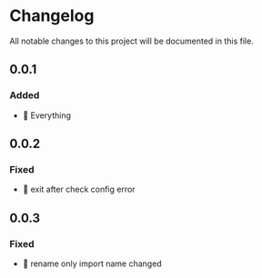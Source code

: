 # Changelog

All notable changes to this project will be documented in this file.

## 0.0.1

### Added

- 🎉 Everything

## 0.0.2

### Fixed

- 🔧 exit after check config error

## 0.0.3

### Fixed

- 🔧 rename only import name changed
